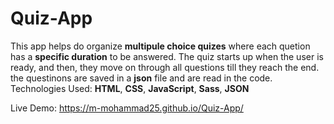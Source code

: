 # Quiz-App
This app helps do organize <strong>multipule choice quizes</strong> where each quetion has a <strong>specific duration</strong> to be answered.
The quiz starts up when the user is ready, and then, they move on through all questions till they reach the end.
the questinons are saved in a <strong>json</strong> file and are read in the code.
<br>Technologies Used: <strong>HTML</strong>, <strong>CSS</strong>, <strong>JavaScript</strong>, <strong>Sass</strong>, <strong>JSON</strong><br>

Live Demo: https://m-mohammad25.github.io/Quiz-App/
